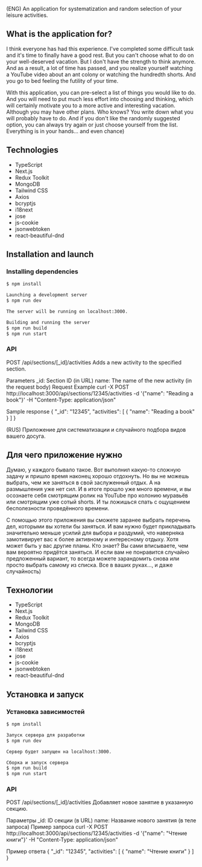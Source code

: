(ENG)
An application for systematization and random selection of your leisure activities.

## What is the application for?

I think everyone has had this experience. I've completed some difficult task and it's time to finally have a good rest. But you can't choose what to do on your well-deserved vacation. But I don't have the strength to think anymore. And as a result, a lot of time has passed, and you realize yourself watching a YouTube video about an ant colony or watching the hundredth shorts. And you go to bed feeling the futility of your time.

With this application, you can pre-select a list of things you would like to do. And you will need to put much less effort into choosing and thinking, which will certainly motivate you to a more active and interesting vacation. Although you may have other plans. Who knows? You write down what you will probably have to do. And if you don't like the randomly suggested option, you can always try again or just choose yourself from the list. Everything is in your hands... and even chance)

## Technologies

- TypeScript
- Next.js
- Redux Toolkit
- MongoDB
- Tailwind CSS
- Axios
- bcryptjs
- i18next
- jose
- js-cookie
- jsonwebtoken
- react-beautiful-dnd

## Installation and launch

### Installing dependencies

```bash
$ npm install

Launching a development server
$ npm run dev

The server will be running on localhost:3000.

Building and running the server
$ npm run build
$ npm run start
```

### API

POST /api/sections/[_id]/activities
Adds a new activity to the specified section.

Parameters
\_id: Section ID (in URL)
name: The name of the new activity (in the request body)
Request Example
curl -X POST http://localhost:3000/api/sections/12345/activities -d '{"name": "Reading a book"}' -H "Content-Type: application/json"

Sample response
{
"\_id": "12345",
"activities": [
{
"name": "Reading a book"
}
]
}

(RUS)
Приложение для систематизации и случайного подбора видов вашего досуга.

## Для чего приложение нужно

Думаю, у каждого бывало такое. Вот выполнил какую-то сложную задачу и пришло время наконец хорошо отдохнуть. Но вы не можешь выбрать, чем же заняться в свой заслуженный отдых. А на размышления уже нет сил. И в итоге прошло уже много времени, и вы осознаете себя смотрящим ролик на YouTube про колонию муравьёв или смотрящим уже сотый shorts. И ты ложишься спать с ощущением бесполезности проведённого времени.

С помощью этого приложения вы сможете заранее выбрать перечень дел, которыми вы хотели бы заняться. И вам нужно будет прикладывать значительно меньше усилий для выбора и раздумий, что наверняка замотивирует вас к более активному и интересному отдыху. Хотя может быть у вас другие планы. Кто знает? Вы сами вписываете, чем вам вероятно придётся заняться. И если вам не понравится случайно предложенный вариант, то всегда можете зарандомить снова или просто выбрать самому из списка. Все в ваших руках..., и даже случайность)

## Технологии

- TypeScript
- Next.js
- Redux Toolkit
- MongoDB
- Tailwind CSS
- Axios
- bcryptjs
- i18next
- jose
- js-cookie
- jsonwebtoken
- react-beautiful-dnd

## Установка и запуск

### Установка зависимостей

```bash
$ npm install

Запуск сервера для разработки
$ npm run dev

Сервер будет запущен на localhost:3000.

Сборка и запуск сервера
$ npm run build
$ npm run start
```

### API

POST /api/sections/[_id]/activities
Добавляет новое занятие в указанную секцию.

Параметры
\_id: ID секции (в URL)
name: Название нового занятия (в теле запроса)
Пример запроса
curl -X POST http://localhost:3000/api/sections/12345/activities -d '{"name": "Чтение книги"}' -H "Content-Type: application/json"

Пример ответа
{
"\_id": "12345",
"activities": [
{
"name": "Чтение книги"
}
]
}

